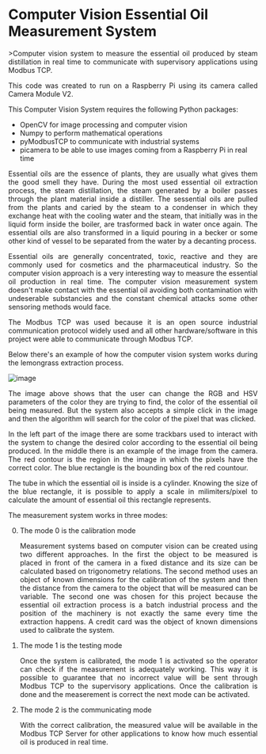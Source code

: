 <h1>Computer Vision Essential Oil Measurement System</h1>

<p align="justify">>Computer vision system to measure the essential oil produced by steam distillation in real time to communicate with supervisory applications using Modbus TCP.</p>

<p align="justify">This code was created to run on a Raspberry Pi using its camera called Camera Module V2.</p>

<p align="justify">This Computer Vision System requires the following Python packages:</p>

<ul>
  <li>OpenCV for image processing and computer vision</li>
  <li>Numpy to perform mathematical operations</li>
  <li>pyModbusTCP to communicate with industrial systems</li>
  <li>picamera to be able to use images coming from a Raspberry Pi in real time</li>
</ul>

<p align="justify">Essential oils are the essence of plants, they are usually what gives them the good smell they have. During the most used essential oil extraction process, the steam distillation, the steam generated by a boiler passes through the plant material inside a distiller. The sessential oils are pulled from the plants and caried by the steam to a condenser in which they exchange heat with the cooling water and the steam, that initially was in the liquid form inside the boiler, are trasformed back in water once again. The essential oils are also transformed in a liquid pouring in a becker or some other kind of vessel to be separated from the water by a decanting process.</p>

<p align="justify">Essential oils are generally concentrated, toxic, reactive and they are commonly used for cosmetics and the pharmaceutical industry. So the computer vision approach is a very interesting way to measure the essential oil production in real time. The computer vision measurement system doesn't make contact with the essential oil avoiding both contamination with undeserable substancies and the constant chemical attacks some other sensoring methods would face.</p>

<p align="justify">The Modbus TCP was used because it is an open source industrial communication protocol widely used and all other hardware/software in this project were able to communicate through Modbus TCP.</p>

<p align="justify">Below there's an example of how the computer vision system works during the lemongrass extraction process.</p>

![image](https://user-images.githubusercontent.com/74729117/179632226-642b046d-f229-4768-82f8-8b0e9bc8a558.png)

<p align="justify">The image above shows that the user can change the RGB and HSV parameters of the color they are trying to find, the color of the essential oil being measured. But the system also accepts a simple click in the image and then the algorithm will search for the color of the pixel that was clicked.</p>

<p align="justify">In the left part of the image there are some trackbars used to interact with the system to change the desired color according to the essential oil being produced. In the middle there is an example of the image from the camera. The red contour is the region in the image in which the pixels have the correct color. The blue rectangle is the bounding box of the red countour.</p>

<p align="justify">The tube in which the essential oil is inside is a cylinder. Knowing the size of the blue rectangle, it is possible to apply a scale in milimiters/pixel to calculate the amount of essential oil this rectangle represents.</p>

<p align="justify">The measurement system works in three modes:</p>

<ol start="0">
  <li>The mode 0 is the calibration mode</li>
    <p align="justify">
      Measurement systems based on computer vision can be created using two different approaches. In the first the object to be measured is placed in front of the           camera in a fixed distance and its size can be calculated based on trigonometry relations. The second method uses an object of known dimensions for the                 calibration of the system and then the distance from the camera to the object that will be measured can be variable. The second one was chosen for this project         because the essential oil extraction process is a batch industrial process and the position of the machinery is not exactly the same every time the extraction         happens. A credit card was the object of known dimensions used to calibrate the system.
    </p>
  
  <li>The mode 1 is the testing mode</li>
    <p align="justify">
      Once the system is calibrated, the mode 1 is activated so the operator can check if the measurement is adequately working. This way it is possible to guarantee         that    no incorrect value will be sent through Modbus TCP to the supervisory applications. Once the calibration is done and the measerement is correct the next       mode can be    activated.  
    </p>
  
  <li>The mode 2 is the communicating mode</li>
    <p align="justify">    
      With the correct calibration, the measured value will be available in the Modbus TCP Server for other applications to know how much essential oil is produced in       real time.
    </p>
</ol>
